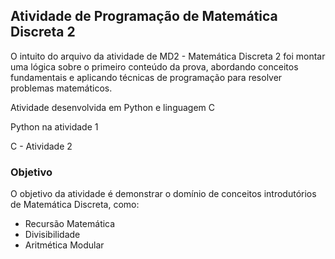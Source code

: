 
## Atividade de Programação de Matemática Discreta 2

O intuito do arquivo da atividade de MD2 - Matemática Discreta 2 foi montar uma lógica sobre o primeiro conteúdo da prova, abordando conceitos fundamentais e aplicando técnicas de programação para resolver problemas matemáticos.

Atividade desenvolvida em Python e linguagem C

Python na atividade 1

C - Atividade 2

### Objetivo
O objetivo da atividade é demonstrar o domínio de conceitos introdutórios de Matemática Discreta, como:

- Recursão Matemática
- Divisibilidade
- Aritmética Modular
